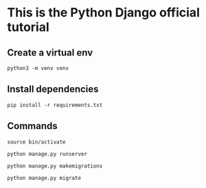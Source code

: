 # This is the Python Django official tutorial

## Create a virtual env
`python3 -m venv venv`

## Install dependencies
`pip install -r requirements.txt`


## Commands
`source bin/activate`

`python manage.py runserver`


`python manage.py makemigrations`

`python manage.py migrate`